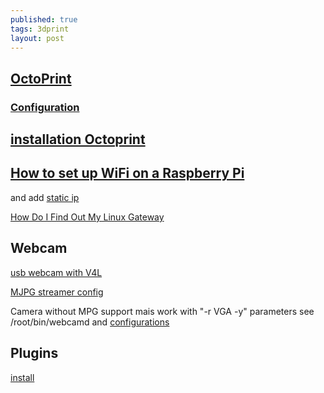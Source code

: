 ```yaml
---
published: true
tags: 3dprint
layout: post
---
```

## [OctoPrint](http://octoprint.org/)

### [Configuration](http://octoprint.org/download/)

## [installation Octoprint](http://www.dagomaniack.fr/2017/01/20/installation-doctoprint-pour-une-discoeasy-200/)

## [How to set up WiFi on a Raspberry Pi](https://www.maketecheasier.com/setup-wifi-on-raspberry-pi/)

and add [static ip](https://serverfault.com/questions/335994/creating-a-static-ip-with-wlan0#335997)

[How Do I Find Out My Linux Gateway](https://www.cyberciti.biz/faq/how-to-find-gateway-ip-address/)

## Webcam

[usb webcam with V4L](http://www.pobot.org/Vision-par-webcam-avec-une.html?lang=fr)

[MJPG streamer config](https://github.com/foosel/OctoPrint/wiki/Webcams-known-to-work)

Camera without MPG support mais work with "-r VGA -y" parameters
see /root/bin/webcamd and [configurations](https://github.com/foosel/OctoPrint/wiki/MJPG-Streamer-configuration)

## Plugins

[install](http://plugins.octoprint.org/help/installation/)

